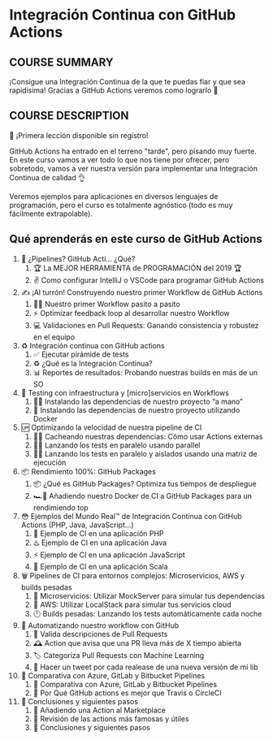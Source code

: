 # Integración Continua con GitHub Actions

## COURSE SUMMARY

¡Consigue una Integración Continua de la que te puedas fiar y que sea rapidísima! Gracias a GitHub Actions veremos como lograrlo 🐙

## COURSE DESCRIPTION

💸 ¡Primera lección disponible sin registro!

GitHub Actions ha entrado en el terreno "tarde", pero pisando muy fuerte. En este curso vamos a ver todo lo que nos tiene por ofrecer, pero sobretodo, vamos a ver nuestra versión para implementar una Integración Continua de calidad 👌

Veremos ejemplos para aplicaciones en diversos lenguajes de programación, pero el curso es totalmente agnóstico (todo es muy fácilmente extrapolable).

## Qué aprenderás en este curso de GitHub Actions

1. 😬 ¿Pipelines? GitHub Acti… ¿Qué?
    1. 🏆 La MEJOR HERRAMIENTA de PROGRAMACIÓN del 2019 🏆
    2. ✌️ Como configurar IntelliJ o VSCode para programar GitHub Actions
2. ✍️ ¡Al turrón! Construyendo nuestro primer Workflow de GitHub Actions
    1. 🏋️‍♀️ Nuestro primer Workflow pasito a pasito
    2. ⚡️ Optimizar feedback loop al desarrollar nuestro Workflow
    3. 💻 Validaciones en Pull Requests: Ganando consistencia y robustez en el equipo
3. ♻️ Integración continua con GitHub actions
    1. ✅ Ejecutar pirámide de tests
    2. ♻️ ¿Qué es la Integración Continua?
    3. 📊 Reportes de resultados: Probando nuestras builds en más de un SO
4. 🔗 Testing con infraestructura y [micro]servicios en Workflows
    1. 👩‍💻 Instalando las dependencias de nuestro proyecto “a mano”
    2. 🐳 Instalando las dependencias de nuestro proyecto utilizando Docker
5. 🆙 Optimizando la velocidad de nuestra pipeline de CI
    1. 🐢💨 Cacheando nuestras dependencias: Cómo usar Actions externas
    2. 🐎💨 Lanzando los tests en paralelo usando parallel
    3. 🚗💨 Lanzando los tests en paralelo y aislados usando una matriz de ejecución
6. 📦 Rendimiento 100%: GitHub Packages
    1. 📦 ¿Qué es GitHub Packages? Optimiza tus tiempos de despliegue
    2. 🏎💨 Añadiendo nuestro Docker de CI a GitHub Packages para un rendimiendo top
7. 😳 Ejemplos del Mundo Real™️ de Integración Continua con GitHub Actions (PHP, Java, JavaScript…)
    1. 🐘 Ejemplo de CI en una aplicación PHP
    2. ♨️ Ejemplo de CI en una aplicación Java
    3. ⚡️ Ejemplo de CI en una aplicación JavaScript
    4. 🧬 Ejemplo de CI en una aplicación Scala
8. 🗑 Pipelines de CI para entornos complejos: Microservicios, AWS y builds pesadas
    1. 🔗 Microservicios: Utilizar MockServer para simular tus dependencias
    2. 🏡 AWS: Utilizar LocalStack para simular tus servicios cloud
    3. 🕛 Builds pesadas: Lanzando los tests automáticamente cada noche
9. 🤖 Automatizando nuestro workflow con GitHub
    1. 📏 Valida descripciones de Pull Requests
    2. 🕰 Action que avisa que una PR lleva más de X tiempo abierta
    3. 🏷 Categoriza Pull Requests con Machine Learning
    4. 🐧 Hacer un tweet por cada realease de una nueva versión de mi lib
10. 👀 Comparativa con Azure, GitLab y Bitbucket Pipelines
    1. 👀 Comparativa con Azure, GitLab y Bitbucket Pipelines
    2. 🤔 Por Qué GitHub actions es mejor que Travis o CircleCI
11. 👋 Conclusiones y siguientes pasos
    1. 🏬 Añadiendo una Action al Marketplace
    2. 👀 Revisión de las actions más famosas y útiles
    3. 👋 Conclusiones y siguientes pasos
